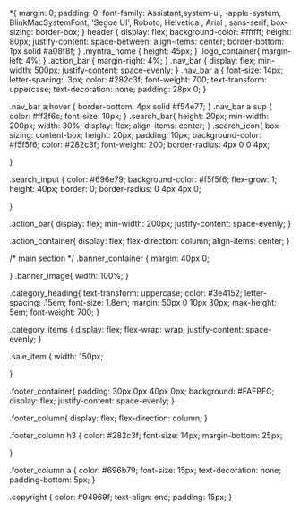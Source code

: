  *{
    margin: 0;
    padding: 0;
    font-family: Assistant,system-ui, -apple-system, BlinkMacSystemFont, 'Segoe UI', Roboto, Helvetica , Arial , sans-serif;
    box-sizing: border-box;
}
header {
    display: flex;
    background-color: #ffffff;
    height: 80px;
    justify-content: space-between;
    align-items: center;
    border-bottom: 1px solid #a08f8f;
}
.myntra_home {
    height: 45px;
}
.logo_container{
    margin-left: 4%;
}
.action_bar {
    margin-right: 4%;
}
.nav_bar {
    display: flex;
    min-width: 500px;
    justify-content: space-evenly;
}
.nav_bar a {
    font-size: 14px;
    letter-spacing: .3px;
    color: #282c3f;
    font-weight: 700;
    text-transform: uppercase;
    text-decoration: none;
    padding: 28px 0;
}

.nav_bar a:hover {
    border-bottom: 4px solid #f54e77;
}
.nav_bar a sup {
color: #ff3f6c;
font-size: 10px;
}
.search_bar{
height: 20px;
min-width: 200px;
width: 30%;
display: flex;
align-items: center;
}
.search_icon{
box-sizing: content-box;
height: 20px;
padding: 10px;
background-color: #f5f5f6;
color: #282c3f;
font-weight: 200;
border-radius: 4px 0 0 4px;

}

.search_input {
    color: #696e79;
    background-color: #f5f5f6;
    flex-grow: 1;
    height: 40px;
    border: 0;
    border-radius: 0 4px 4px 0;

}

.action_bar{
    display: flex;
    min-width: 200px;
    justify-content: space-evenly;
}

.action_container{
    display: flex;
    flex-direction: column;
    align-items: center;
}

/* main section */
.banner_container {
    margin: 40px 0;

}
.banner_image{
    width: 100%;
}

.category_heading{
    text-transform: uppercase;
    color: #3e4152;
    letter-spacing: .15em;
    font-size: 1.8em;
    margin: 50px 0 10px 30px;
    max-height: 5em;
    font-weight: 700;
}

.category_items {
    display: flex;
    flex-wrap: wrap;
    justify-content: space-evenly;
}

.sale_item {
    width: 150px;

}

.footer_container{
    padding: 30px 0px 40px 0px;
    background: #FAFBFC;
    display: flex;
    justify-content: space-evenly;
}

.footer_column{
    display: flex;
    flex-direction: column;
}

.footer_column h3 {
color: #282c3f;
font-size: 14px;
margin-bottom: 25px;

}

.footer_column a {
    color: #696b79;
    font-size: 15px;
    text-decoration: none;
    padding-bottom: 5px;
}

.copyright {
    color: #94969f;
    text-align: end;
    padding: 15px;
}
